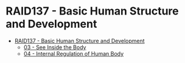 # RAID137 - Basic Human Structure and Development

* [RAID137 - Basic Human Structure and Development](RAID137%20-%20Basic%20Human%20Structure%20and%20Development.md)
  * [03 - See Inside the Body](03%20-%20See%20Inside%20the%20Body.md)
  * [04 - Internal Regulation of Human Body](04%20-%20Internal%20Regulation%20of%20Human%20Body.md)

